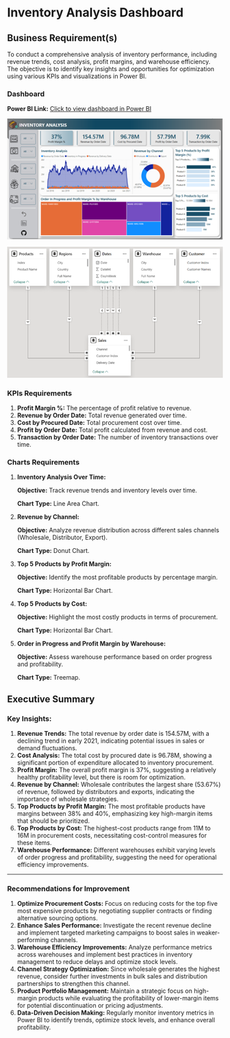 # Inventory Analysis Dashboard

## Business Requirement(s)
To conduct a comprehensive analysis of inventory performance, including revenue trends, cost analysis, profit margins, and warehouse efficiency. The objective is to identify key insights and opportunities for optimization using various KPIs and visualizations in Power BI.

### Dashboard
**Power BI Link:** [Click to view dashboard in Power BI](https://app.powerbi.com/view?r=eyJrIjoiYTEwYjUzYmItYTdkMi00OTVlLWFjYmUtNmNiZGI4NjFiZGYwIiwidCI6IjQ3ZTRlNjcyLWU3ZmYtNDM0OS1iNDBjLWQ4NzE1MTUxZmJiYSIsImMiOjh9) 

![alt text](Dashboard.png)

![alt text](<Data Model.png>)

### KPIs Requirements
1.	**Profit Margin %:** The percentage of profit relative to revenue.
2.	**Revenue by Order Date:** Total revenue generated over time.
3.	**Cost by Procured Date:** Total procurement cost over time.
4.	**Profit by Order Date:** Total profit calculated from revenue and cost.
5.	**Transaction by Order Date:** The number of inventory transactions over time.

### Charts Requirements
1.	**Inventory Analysis Over Time:**

    **Objective:** Track revenue trends and inventory levels over time.

    **Chart Type:** Line Area Chart.

2.	**Revenue by Channel:**
    
    **Objective:** Analyze revenue distribution across different sales channels (Wholesale, Distributor, Export).
    
    **Chart Type:** Donut Chart.

3.	**Top 5 Products by Profit Margin:**
    
    **Objective:** Identify the most profitable products by percentage margin.
    
    **Chart Type:** Horizontal Bar Chart.

4.	**Top 5 Products by Cost:**
    
    **Objective:** Highlight the most costly products in terms of procurement.
    
    **Chart Type:** Horizontal Bar Chart.

5.	**Order in Progress and Profit Margin by Warehouse:**

    **Objective:** Assess warehouse performance based on order progress and profitability.
    
    **Chart Type:** Treemap.

## Executive Summary

### Key Insights:

1.	**Revenue Trends:** The total revenue by order date is 154.57M, with a declining trend in early 2021, indicating potential issues in sales or demand fluctuations.
2.	**Cost Analysis:** The total cost by procured date is 96.78M, showing a significant portion of expenditure allocated to inventory procurement.
3.	**Profit Margin:** The overall profit margin is 37%, suggesting a relatively healthy profitability level, but there is room for optimization.
4.	**Revenue by Channel:** Wholesale contributes the largest share (53.67%) of revenue, followed by distributors and exports, indicating the importance of wholesale strategies.
5.	**Top Products by Profit Margin:** The most profitable products have margins between 38% and 40%, emphasizing key high-margin items that should be prioritized.
6.	**Top Products by Cost:** The highest-cost products range from 11M to 16M in procurement costs, necessitating cost-control measures for these items.
7.	**Warehouse Performance:** Different warehouses exhibit varying levels of order progress and profitability, suggesting the need for operational efficiency improvements.

________________________________________

### Recommendations for Improvement

1.	**Optimize Procurement Costs:** Focus on reducing costs for the top five most expensive products by negotiating supplier contracts or finding alternative sourcing options.
2.	**Enhance Sales Performance:** Investigate the recent revenue decline and implement targeted marketing campaigns to boost sales in weaker-performing channels.
3.	**Warehouse Efficiency Improvements:** Analyze performance metrics across warehouses and implement best practices in inventory management to reduce delays and optimize stock levels.
4.	**Channel Strategy Optimization:** Since wholesale generates the highest revenue, consider further investments in bulk sales and distribution partnerships to strengthen this channel.
5.	**Product Portfolio Management:** Maintain a strategic focus on high-margin products while evaluating the profitability of lower-margin items for potential discontinuation or pricing adjustments.
6.	**Data-Driven Decision Making:** Regularly monitor inventory metrics in Power BI to identify trends, optimize stock levels, and enhance overall profitability.
